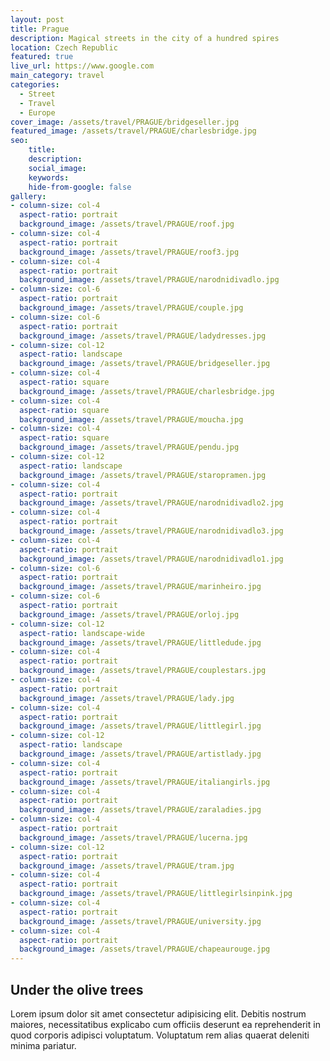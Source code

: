 ```yaml
---
layout: post
title: Prague
description: Magical streets in the city of a hundred spires
location: Czech Republic
featured: true
live_url: https://www.google.com
main_category: travel
categories:
  - Street
  - Travel
  - Europe
cover_image: /assets/travel/PRAGUE/bridgeseller.jpg
featured_image: /assets/travel/PRAGUE/charlesbridge.jpg
seo:
    title:
    description:
    social_image:
    keywords:
    hide-from-google: false 
gallery:
- column-size: col-4
  aspect-ratio: portrait
  background_image: /assets/travel/PRAGUE/roof.jpg
- column-size: col-4
  aspect-ratio: portrait
  background_image: /assets/travel/PRAGUE/roof3.jpg
- column-size: col-4
  aspect-ratio: portrait
  background_image: /assets/travel/PRAGUE/narodnidivadlo.jpg
- column-size: col-6
  aspect-ratio: portrait
  background_image: /assets/travel/PRAGUE/couple.jpg
- column-size: col-6
  aspect-ratio: portrait
  background_image: /assets/travel/PRAGUE/ladydresses.jpg
- column-size: col-12
  aspect-ratio: landscape
  background_image: /assets/travel/PRAGUE/bridgeseller.jpg
- column-size: col-4
  aspect-ratio: square
  background_image: /assets/travel/PRAGUE/charlesbridge.jpg
- column-size: col-4
  aspect-ratio: square
  background_image: /assets/travel/PRAGUE/moucha.jpg
- column-size: col-4
  aspect-ratio: square
  background_image: /assets/travel/PRAGUE/pendu.jpg
- column-size: col-12
  aspect-ratio: landscape
  background_image: /assets/travel/PRAGUE/staropramen.jpg
- column-size: col-4
  aspect-ratio: portrait
  background_image: /assets/travel/PRAGUE/narodnidivadlo2.jpg
- column-size: col-4
  aspect-ratio: portrait
  background_image: /assets/travel/PRAGUE/narodnidivadlo3.jpg
- column-size: col-4
  aspect-ratio: portrait
  background_image: /assets/travel/PRAGUE/narodnidivadlo1.jpg
- column-size: col-6
  aspect-ratio: portrait
  background_image: /assets/travel/PRAGUE/marinheiro.jpg
- column-size: col-6
  aspect-ratio: portrait
  background_image: /assets/travel/PRAGUE/orloj.jpg
- column-size: col-12
  aspect-ratio: landscape-wide
  background_image: /assets/travel/PRAGUE/littledude.jpg
- column-size: col-4
  aspect-ratio: portrait
  background_image: /assets/travel/PRAGUE/couplestars.jpg
- column-size: col-4
  aspect-ratio: portrait
  background_image: /assets/travel/PRAGUE/lady.jpg
- column-size: col-4
  aspect-ratio: portrait
  background_image: /assets/travel/PRAGUE/littlegirl.jpg
- column-size: col-12
  aspect-ratio: landscape
  background_image: /assets/travel/PRAGUE/artistlady.jpg
- column-size: col-4
  aspect-ratio: portrait
  background_image: /assets/travel/PRAGUE/italiangirls.jpg
- column-size: col-4
  aspect-ratio: portrait
  background_image: /assets/travel/PRAGUE/zaraladies.jpg
- column-size: col-4
  aspect-ratio: portrait
  background_image: /assets/travel/PRAGUE/lucerna.jpg
- column-size: col-12
  aspect-ratio: portrait
  background_image: /assets/travel/PRAGUE/tram.jpg
- column-size: col-4
  aspect-ratio: portrait
  background_image: /assets/travel/PRAGUE/littlegirlsinpink.jpg
- column-size: col-4
  aspect-ratio: portrait
  background_image: /assets/travel/PRAGUE/university.jpg
- column-size: col-4
  aspect-ratio: portrait
  background_image: /assets/travel/PRAGUE/chapeaurouge.jpg
---
```


## Under the olive trees

Lorem ipsum dolor sit amet consectetur adipisicing elit. Debitis nostrum maiores, necessitatibus explicabo cum officiis deserunt ea reprehenderit in quod corporis adipisci voluptatum. Voluptatum rem alias quaerat deleniti minima pariatur.